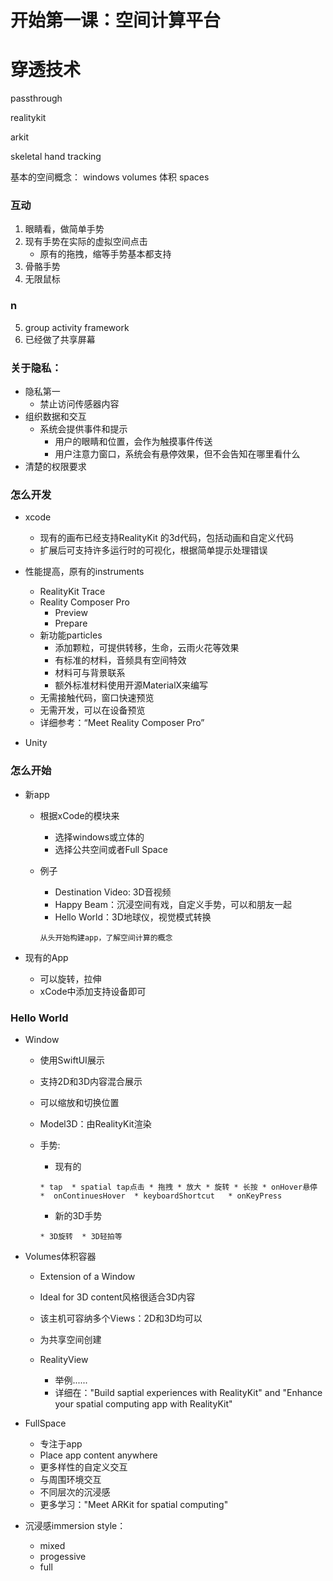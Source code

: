 # 开始第一课：空间计算平台

# 穿透技术
passthrough

realitykit

arkit

skeletal hand tracking


基本的空间概念：
windows
volumes 体积
spaces

### 互动
1. 眼睛看，做简单手势
2. 现有手势在实际的虚拟空间点击
	* 原有的拖拽，缩等手势基本都支持
3. 骨骼手势
4. 无限鼠标
### n
5. group activity framework
6. 已经做了共享屏幕

### 关于隐私：
* 隐私第一
	* 禁止访问传感器内容
* 组织数据和交互
	* 系统会提供事件和提示
		* 用户的眼睛和位置，会作为触摸事件传送
		* 用户注意力窗口，系统会有悬停效果，但不会告知在哪里看什么
* 清楚的权限要求

### 怎么开发

* xcode
	* 现有的画布已经支持RealityKit 的3d代码，包括动画和自定义代码
	* 扩展后可支持许多运行时的可视化，根据简单提示处理错误
* 性能提高，原有的instruments
	* RealityKit Trace
	* Reality Composer Pro
		* Preview
		* Prepare
	* 新功能particles
		* 添加颗粒，可提供转移，生命，云雨火花等效果
		* 有标准的材料，音频具有空间特效
		* 材料可与背景联系
		* 额外标准材料使用开源MaterialX来编写
	* 无需接触代码，窗口快速预览
	* 无需开发，可以在设备预览
	* 详细参考：“Meet Reality Composer Pro”

* Unity

### 怎么开始
* 新app
	* 根据xCode的模块来
		* 选择windows或立体的
		* 选择公共空间或者Full Space
	* 例子
		* Destination Video: 3D音视频
		* Happy Beam：沉浸空间有戏，自定义手势，可以和朋友一起
		* Hello World：3D地球仪，视觉模式转换
		
		```
		从头开始构建app，了解空间计算的概念
		```
		
* 现有的App
	* 可以旋转，拉伸
	* xCode中添加支持设备即可

### Hello World
* Window
	* 使用SwiftUI展示
	* 支持2D和3D内容混合展示
	* 可以缩放和切换位置
	
	* Model3D：由RealityKit渲染
	* 手势:
		* 现有的
		
		```
		* tap  * spatial tap点击 * 拖拽 * 放大 * 旋转 * 长按 * onHover悬停 *  onContinuesHover  * keyboardShortcut   * onKeyPress
		```
		
		* 新的3D手势
		
		```
		* 3D旋转  * 3D轻拍等
		```
		
* Volumes体积容器
	* Extension of a Window
	* Ideal for 3D content风格很适合3D内容
	* 该主机可容纳多个Views：2D和3D均可以
	* 为共享空间创建
	
	* RealityView
		* 举例......
		* 详细在："Build saptial experiences with RealityKit"  and "Enhance your spatial computing app with RealityKit"

* FullSpace
	* 专注于app
	* Place app content anywhere
	* 更多样性的自定义交互
	* 与周围环境交互
	* 不同层次的沉浸感
	* 更多学习："Meet ARKit for spatial computing"

* 沉浸感immersion style：
	* mixed
	* progessive
	* full



	